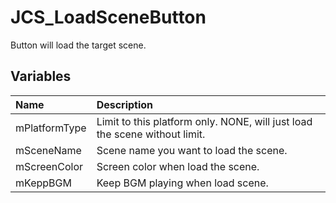 # JCS_LoadSceneButton

Button will load the target scene.

## Variables

| Name | Description |
|:---|:---|
| mPlatformType | Limit to this platform only. NONE, will just load the scene without limit. |
| mSceneName | Scene name you want to load the scene. |
| mScreenColor | Screen color when load the scene. |
| mKeppBGM | Keep BGM playing when load scene. |
